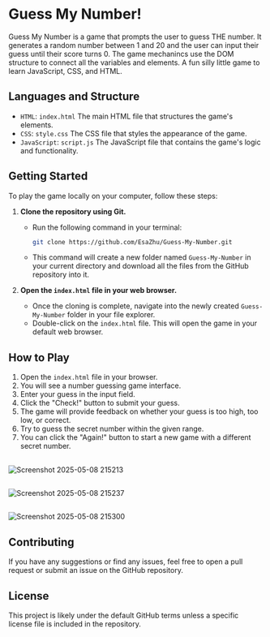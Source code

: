 # Guess My Number!

Guess My Number is a game that prompts the user to guess THE number. It generates a random number between 1 and 20 
and the user can input their guess until their score turns 0. The game mechanincs use the DOM structure to connect
all the variables and elements. A fun silly little game to learn JavaScript, CSS, and HTML. 

## Languages and Structure 
* `HTML`: `index.html` The main HTML file that structures the game's elements.
* `CSS`: `style.css` The CSS file that styles the appearance of the game.
* `JavaScript`: `script.js` The JavaScript file that contains the game's logic and functionality.

## Getting Started

To play the game locally on your computer, follow these steps:

1.  **Clone the repository using Git.**
    * Run the following command in your terminal:
        ```bash
        git clone https://github.com/EsaZhu/Guess-My-Number.git
        ```
    * This command will create a new folder named `Guess-My-Number` in your current directory and download all the files from the GitHub repository into it.

2.  **Open the `index.html` file in your web browser.**

    * Once the cloning is complete, navigate into the newly created `Guess-My-Number` folder in your file explorer.
    * Double-click on the `index.html` file. This will open the game in your default web browser.

## How to Play

1.  Open the `index.html` file in your browser.
2.  You will see a number guessing game interface.
3.  Enter your guess in the input field.
4.  Click the "Check!" button to submit your guess.
5.  The game will provide feedback on whether your guess is too high, too low, or correct.
6.  Try to guess the secret number within the given range.
7.  You can click the "Again!" button to start a new game with a different secret number.


##
![Screenshot 2025-05-08 215213](https://github.com/user-attachments/assets/5dd62c37-1656-4014-8982-1bca7a1cd539)
##
![Screenshot 2025-05-08 215237](https://github.com/user-attachments/assets/4f0b1647-757a-49ef-b7d8-c65f12ac1c42)
##
![Screenshot 2025-05-08 215300](https://github.com/user-attachments/assets/982d1734-70ad-4048-bc17-0caf4ad2d29c)

## Contributing

If you have any suggestions or find any issues, feel free to open a pull request or submit an issue on the GitHub repository.

## License

This project is likely under the default GitHub terms unless a specific license file is included in the repository.

